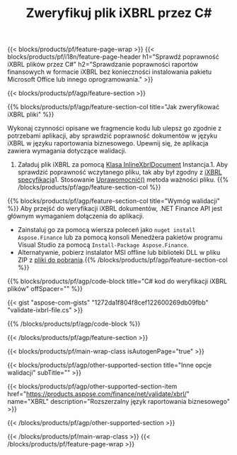 ﻿---
title: Zweryfikuj plik iXBRL przez C#
description: Przykładowy kod do weryfikacji pliku iXBRL. Użyj API przykładowego kodu, aby sprawdzić poprawność iXBRL plików wsadowych w aplikacjach opartych na .NET. 
url: /pl/net/validate/ixbrl/
family: finance
platformtag: net
feature: validate
informat: iXBRL
outformat: 
otherformats: 
---
{{< blocks/products/pf/feature-page-wrap >}}
{{< blocks/products/pf/i18n/feature-page-header h1="Sprawdź poprawność iXBRL plików przez C#" h2="Sprawdzanie poprawności raportów finansowych w formacie iXBRL bez konieczności instalowania pakietu Microsoft Office lub innego oprogramowania." >}}

{{< blocks/products/pf/agp/feature-section >}}

{{% blocks/products/pf/agp/feature-section-col title="Jak zweryfikować iXBRL pliki" %}}

Wykonaj czynności opisane we fragmencie kodu lub ulepsz go zgodnie z potrzebami aplikacji, aby sprawdzić poprawność dokumentów w języku iXBRL w języku raportowania biznesowego. Upewnij się, że aplikacja zawiera wymagania dotyczące walidacji.

1. Załaduj plik iXBRL za pomocą [Klasa InlineXbrlDocument](https://apireference.aspose.com/finance/net/aspose.finance.xbrl.inline/inlinexbrldocument) Instancja.1. Aby sprawdzić poprawność wczytanego pliku, tak aby był zgodny z [iXBRL specyfikacja](http://www.xbrl.org/specification/inlinexbrl-part1/rec-2013-11-18/inlinexbrl-part1-rec-2013-11-18.html)1. Stosowanie [Uprawomocnić()](https://apireference.aspose.com/finance/net/aspose.finance.xbrl.inline/inlinexbrldocument/methods/validate) metoda ważności pliku.
{{% /blocks/products/pf/agp/feature-section-col %}}

{{% blocks/products/pf/agp/feature-section-col title="Wymóg walidacji" %}}
Aby przejść do weryfikacji iXBRL dokumentów, .NET Finance API jest głównym wymaganiem dołączenia do aplikacji. 
- Zainstaluj go za pomocą wiersza poleceń jako ```nuget install Aspose.Finance``` lub za pomocą konsoli Menedżera pakietów programu Visual Studio za pomocą ```Install-Package Aspose.Finance```.
- Alternatywnie, pobierz instalator MSI offline lub biblioteki DLL w pliku ZIP z [pliki do pobrania](https://downloads.aspose.com/finance/net).{{% /blocks/products/pf/agp/feature-section-col %}}

{{% blocks/products/pf/agp/code-block title="C# kod do weryfikacji iXBRL plików" offSpacer="" %}}

{{< gist "aspose-com-gists" "1272da1f804f8cef122600269db09fbb" "validate-ixbrl-file.cs" >}}

{{% /blocks/products/pf/agp/code-block %}}

{{< /blocks/products/pf/agp/feature-section >}}

{{< blocks/products/pf/main-wrap-class isAutogenPage="true" >}}

{{< blocks/products/pf/agp/other-supported-section title="Inne opcje walidacji" subTitle="" >}}

{{< blocks/products/pf/agp/other-supported-section-item href="https://products.aspose.com/finance/net/validate/xbrl/" name="XBRL" description="Rozszerzalny język raportowania biznesowego" >}}

{{< /blocks/products/pf/agp/other-supported-section >}}

{{< /blocks/products/pf/main-wrap-class >}}
{{< /blocks/products/pf/feature-page-wrap >}}